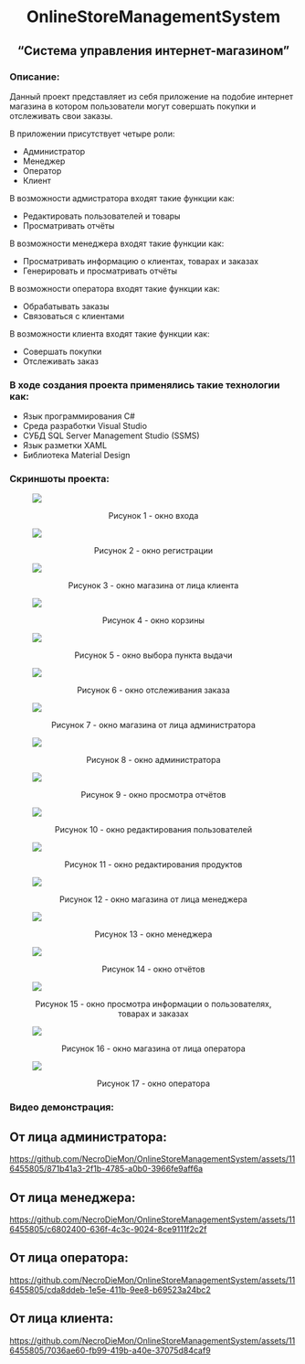 <h1 style="text-align:center;">OnlineStoreManagementSystem</h1>
<h2 style="text-align:center;">“Система управления интернет-магазином”</h2>

<h3>Описание:</h3>
<p>Данный проект представляет из себя приложение на подобие интернет магазина в котором пользователи могут совершать покупки и отслеживать свои заказы.</p>
<p>В приложении присутствует четыре роли:</p>
<ul>
  <li>Администратор</li>
  <li>Менеджер</li>
  <li>Оператор</li>
  <li>Клиент</li>
</ul>

<p>В возможности адмистратора входят такие функции как:</p>
<ul>
  <li>Редактировать пользователей и товары</li>
  <li>Просматривать отчёты</li>
</ul>

<p>В возможности менеджера входят такие функции как:</p>
<ul>
  <li>Просматривать информацию о клиентах, товарах и заказах</li>
  <li>Генерировать и просматривать отчёты</li>
</ul>

<p>В возможности оператора входят такие функции как:</p>
<ul>
  <li>Обрабатывать заказы</li>
  <li>Связоваться с клиентами</li>
</ul>

<p>В возможности клиента входят такие функции как:</p>
<ul>
  <li>Совершать покупки</li>
  <li>Отслеживать заказ</li>
</ul>

<h3>В ходе создания проекта применялись такие технологии как:</h3>
<ul>
  <li>Язык программирования C#</li>
  <li>Среда разработки Visual Studio</li>
  <li>СУБД SQL Server Management Studio (SSMS)</li>
  <li>Язык разметки XAML</li>
  <li>Библиотека Material Design</li>
</ul>

<h3>Скриншоты проекта:</h3>
<figure>
	<img src = "OnlineStoreManagementSystem/Screenshots/screen1.png">
	<p align="center">Рисунок 1 - окно входа</p>
</figure>
<figure>
	<img src = "OnlineStoreManagementSystem/Screenshots/screen2.png">
	<p align="center">Рисунок 2 - окно регистрации</p>
</figure>
<figure>
	<img src = "OnlineStoreManagementSystem/Screenshots/screen3.png">
	<p align="center">Рисунок 3 - окно магазина от лица клиента</p>
</figure>
<figure>
	<img src = "OnlineStoreManagementSystem/Screenshots/screen4.png">
	<p align="center">Рисунок 4 - окно корзины</p>
</figure>
<figure>
	<img src = "OnlineStoreManagementSystem/Screenshots/screen5.png">
	<p align="center">Рисунок 5 - окно выбора пункта выдачи</p>
</figure>
<figure>
	<img src = "OnlineStoreManagementSystem/Screenshots/screen6.png">
	<p align="center">Рисунок 6 - окно отслеживания заказа</p>
</figure>
<figure>
	<img src = "OnlineStoreManagementSystem/Screenshots/screen7.png">
	<p align="center">Рисунок 7 - окно магазина от лица администратора</p>
</figure>
<figure>
	<img src = "OnlineStoreManagementSystem/Screenshots/screen8.png">
	<p align="center">Рисунок 8 - окно администратора</p>
</figure>
<figure>
	<img src = "OnlineStoreManagementSystem/Screenshots/screen9.png">
	<p align="center">Рисунок 9 - окно просмотра отчётов</p>
</figure>
<figure>
	<img src = "OnlineStoreManagementSystem/Screenshots/screen10.png">
	<p align="center">Рисунок 10 - окно редактирования пользователей</p>
</figure>
<figure>
	<img src = "OnlineStoreManagementSystem/Screenshots/screen11.png">
	<p align="center">Рисунок 11 - окно редактирования продуктов</p>
</figure>
<figure>
	<img src = "OnlineStoreManagementSystem/Screenshots/screen12.png">
	<p align="center">Рисунок 12 - окно магазина от лица менеджера</p>
</figure>
<figure>
	<img src = "OnlineStoreManagementSystem/Screenshots/screen13.png">
	<p align="center">Рисунок 13 - окно менеджера</p>
</figure>
<figure>
	<img src = "OnlineStoreManagementSystem/Screenshots/screen14.png">
	<p align="center">Рисунок 14 - окно отчётов</p>
</figure>
<figure>
	<img src = "OnlineStoreManagementSystem/Screenshots/screen15.png">
	<p align="center">Рисунок 15 - окно просмотра информации о пользователях, товарах и заказах</p>
</figure>
<figure>
	<img src = "OnlineStoreManagementSystem/Screenshots/screen16.png">
	<p align="center">Рисунок 16 - окно магазина от лица оператора</p>
</figure>
<figure>
	<img src = "OnlineStoreManagementSystem/Screenshots/screen17.png">
	<p align="center">Рисунок 17 - окно оператора</p>
</figure>

<h3>Видео демонстрация:</h3>
<h2>От лица администратора:</h2>

https://github.com/NecroDieMon/OnlineStoreManagementSystem/assets/116455805/871b41a3-2f1b-4785-a0b0-3966fe9aff6a

<h2>От лица менеджера:</h2>

https://github.com/NecroDieMon/OnlineStoreManagementSystem/assets/116455805/c6802400-636f-4c3c-9024-8ce9111f2c2f

<h2>От лица оператора:</h2>

https://github.com/NecroDieMon/OnlineStoreManagementSystem/assets/116455805/cda8ddeb-1e5e-411b-9ee8-b69523a24bc2

<h2>От лица клиента:</h2>

https://github.com/NecroDieMon/OnlineStoreManagementSystem/assets/116455805/7036ae60-fb99-419b-a40e-37075d84caf9


